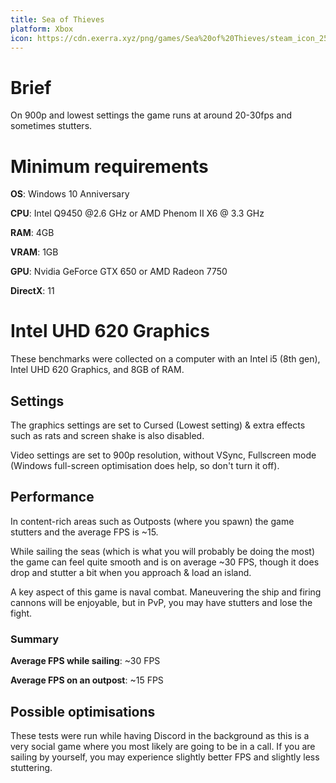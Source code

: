 ```yaml
---
title: Sea of Thieves
platform: Xbox
icon: https://cdn.exerra.xyz/png/games/Sea%20of%20Thieves/steam_icon_256x256.png
---
```


# Brief

On 900p and lowest settings the game runs at around 20-30fps and sometimes stutters.

# Minimum requirements

**OS**: Windows 10 Anniversary

**CPU**: Intel Q9450 @2.6 GHz or AMD Phenom II X6 @ 3.3 GHz

**RAM**: 4GB

**VRAM**: 1GB

**GPU**: Nvidia GeForce GTX 650 or AMD Radeon 7750

**DirectX**: 11

# Intel UHD 620 Graphics

These benchmarks were collected on a computer with an Intel i5 (8th gen), Intel UHD 620 Graphics, and 8GB of RAM.

## Settings

The graphics settings are set to Cursed (Lowest setting) & extra effects such as rats and screen shake is also disabled.

Video settings are set to 900p resolution, without VSync, Fullscreen mode (Windows full-screen optimisation does help, so don't turn it off).

## Performance

In content-rich areas such as Outposts (where you spawn) the game stutters and the average FPS is ~15.

While sailing the seas (which is what you will probably be doing the most) the game can feel quite smooth and is on average ~30 FPS, though it does drop and stutter a bit when you approach & load an island.

A key aspect of this game is naval combat. Maneuvering the ship and firing cannons will be enjoyable, but in PvP, you may have stutters and lose the fight.

### Summary

**Average FPS while sailing**: ~30 FPS

**Average FPS on an outpost**: ~15 FPS

## Possible optimisations

These tests were run while having Discord in the background as this is a very social game where you most likely are going to be in a call. If you are sailing by yourself, you may experience slightly better FPS and slightly less stuttering. 
